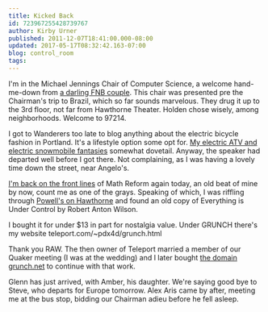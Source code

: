 ```yaml
---
title: Kicked Back
id: 723967255428739767
author: Kirby Urner
published: 2011-12-07T18:41:00.000-08:00
updated: 2017-05-17T08:32:42.163-07:00
blog: control_room
tags: 
---
```


I'm in the Michael Jennings Chair of Computer Science, a welcome hand-me-down from [a darling FNB couple](http://www.flickr.com/photos/17157315@N00/6131322437/in/set-72157627512153141).  This chair was presented pre the Chairman's trip to Brazil, which so far sounds marvelous. They drug it up to the 3rd floor, not far from Hawthorne Theater.  Holden chose wisely, among neighborhoods. Welcome to 97214.

I got to Wanderers too late to blog anything about the electric bicycle fashion in Portland.  It's a lifestyle option some opt for.  [My electric ATV and electric snowmobile fantasies](http://controlroom.blogspot.com/2007/11/etcha-sketch-view.html) somewhat dovetail.  Anyway, the speaker had departed well before I got there.  Not complaining, as I was having a lovely time down the street, near Angelo's.

[I'm back on the front lines](http://mathforum.org/kb/message.jspa?messageID=7623365&tstart=0) of Math Reform again today, an old beat of mine by now, count me as one of the grays.  Speaking of which, I was riffling through [Powell's on Hawthorne](http://worldgame.blogspot.com/2005/09/powells-on-hawthorne.html) and found an old copy of Everything is Under Control by Robert Anton Wilson.

I bought it for under $13 in part for nostalgia value.  Under GRUNCH there's my website teleport.com/~pdx4d/grunch.html

Thank you RAW.  The then owner of Teleport married a member of our Quaker meeting (I was at the wedding) and I later bought [the domain ](http://www.grunch.net/)[grunch.net](http://www.grunch.net/) to continue with that work.

Glenn has just arrived, with Amber, his daughter.  We're saying good bye to Steve, who departs for Europe tomorrow. Alex Aris came by after, meeting me at the bus stop, bidding our Chairman adieu before he fell asleep.